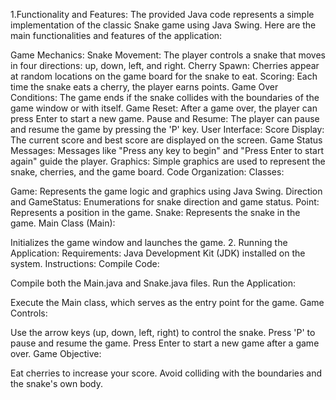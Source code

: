 1.Functionality and Features:
The provided Java code represents a simple implementation of the classic Snake game using Java Swing. Here are the main functionalities and features of the application:

Game Mechanics:
Snake Movement: The player controls a snake that moves in four directions: up, down, left, and right.
Cherry Spawn: Cherries appear at random locations on the game board for the snake to eat.
Scoring: Each time the snake eats a cherry, the player earns points.
Game Over Conditions: The game ends if the snake collides with the boundaries of the game window or with itself.
Game Reset: After a game over, the player can press Enter to start a new game.
Pause and Resume: The player can pause and resume the game by pressing the 'P' key.
User Interface:
Score Display: The current score and best score are displayed on the screen.
Game Status Messages: Messages like "Press any key to begin" and "Press Enter to start again" guide the player.
Graphics: Simple graphics are used to represent the snake, cherries, and the game board.
Code Organization:
Classes:

Game: Represents the game logic and graphics using Java Swing.
Direction and GameStatus: Enumerations for snake direction and game status.
Point: Represents a position in the game.
Snake: Represents the snake in the game.
Main Class (Main):

Initializes the game window and launches the game.
2. Running the Application:
Requirements:
Java Development Kit (JDK) installed on the system.
Instructions:
Compile Code:

Compile both the Main.java and Snake.java files.
Run the Application:

Execute the Main class, which serves as the entry point for the game.
Game Controls:

Use the arrow keys (up, down, left, right) to control the snake.
Press 'P' to pause and resume the game.
Press Enter to start a new game after a game over.
Game Objective:

Eat cherries to increase your score.
Avoid colliding with the boundaries and the snake's own body.
